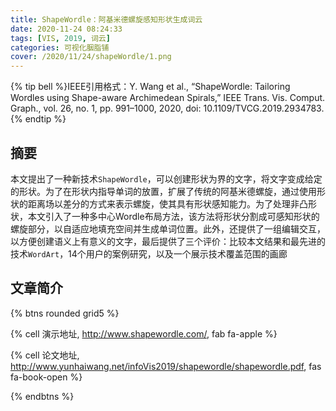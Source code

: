 ```yaml
---
title: ShapeWordle：阿基米德螺旋感知形状生成词云
date: 2020-11-24 08:24:33
tags: [VIS, 2019, 词云]
categories: 可视化胭脂铺
cover: /2020/11/24/shapeWordle/1.png
---
```


{% tip bell %}IEEE引用格式：Y. Wang et al., “ShapeWordle: Tailoring Wordles using Shape-aware Archimedean Spirals,” IEEE Trans. Vis. Comput. Graph., vol. 26, no. 1, pp. 991–1000, 2020, doi: 10.1109/TVCG.2019.2934783.{% endtip %}

## 摘要

本文提出了一种新技术`ShapeWordle`，可以创建形状为界的文字，将文字变成给定的形状。为了在形状内指导单词的放置，扩展了传统的阿基米德螺旋，通过使用形状的距离场以差分的方式来表示螺旋，使其具有形状感知能力。为了处理非凸形状，本文引入了一种多中心Wordle布局方法，该方法将形状分割成可感知形状的螺旋部分，以自适应地填充空间并生成单词位置。此外，还提供了一组编辑交互，以方便创建语义上有意义的文字，最后提供了三个评价：比较本文结果和最先进的技术`WordArt`，14个用户的案例研究，以及一个展示技术覆盖范围的画廊

## 文章简介


{% btns rounded grid5 %}

{% cell 演示地址, http://www.shapewordle.com/, fab fa-apple %}

{% cell 论文地址, http://www.yunhaiwang.net/infoVis2019/shapewordle/shapewordle.pdf, fas fa-book-open %}

{% endbtns %}



